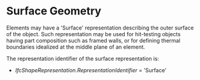 Surface Geometry
================

Elements may have a 'Surface' representation describing the outer surface of the object. Such representation may be used for hit-testing objects having part composition such as framed walls, or for defining thermal boundaries idealized at the middle plane of an element.

The representation identifier of the surface representation is:

* _IfcShapeRepresentation_._RepresentationIdentifier_ = 'Surface'
